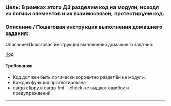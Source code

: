 
### Цель: В рамках этого ДЗ разделим код на модули, исходя из логики элементов и их взаимосвязей, протестируем код.

### Описание / Пошаговая инструкция выполнения домашнего задания:

Описание/Пошаговая инструкция выполнения домашнего задания:

[Код](https://github.com/F3kilo/modules_and_tests/tree/master)   

#### Требования
* Код должен быть логически корректно разделён на модули.
* Каждая функция протестирована.
* cargo clippy и cargo fmt --check не выдают ошибок и предупреждений.

---
